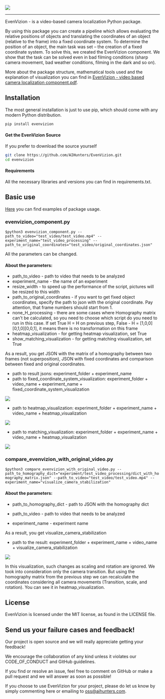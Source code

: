 <img src='./evenvizion/examples/test_video_processing/test_video/visualize_camera_stabilization/visualize_camera_stabilization.gif'>

------------------

EvenVizion - is a video-based camera localization Python package.

By using this package you can create a pipeline which allows evaluating the relative positions of objects and translating the coordinates of an object (relative to the frame) into a fixed coordinate system. To determine the position of an object, the main task was set – the creation of a fixed coordinate system. To solve this, we created the EvenVizion component. We show that the task can be solved even in bad filming conditions (sharp camera movement, bad weather conditions, filming in the dark and so on).

More about the package structure, mathematical tools used and the explanation of visualization you can find in <a href="EvenVizion-video_based_camera_localization_component.pdf">EvenVizion - video based camera localization component.pdf</a>.

## Installation
The most general installation is just to use pip, which should come with
any modern Python distribution.
 ```bash       
pip install evenvizion
```


#### Get the EvenVizion Source
If you prefer to download the source yourself

```bash
git clone https://github.com/AIHunters/EvenVizion.git
cd evenvizion
```

#### Requirements
All the necessary libraries and versions you can find in requirements.txt.

## Basic use

[Here](https://github.com/AIHunters/EvenVizion/tree/master/evenvizion/examples)  you can find examples of package usage.

### evenvizion_component.py
` $python3 evenvizion_component.py --path_to_video="test_video/test_video.mp4" --experiment_name="test_video_processing" --path_to_original_coordinates="test_video/original_coordinates.json" `

All the parameters can be changed.

#### About the parameters:

- path_to_video - path to video that needs to be analyzed
- experiment_name - the name of an experiment 
- resize_width - to speed up the performance of the script, pictures will be resized to this width
- path_to_original_coordinates - if you want to get fixed object coordinates, specify the path to json with the original coordinate. Pay attention, that frame numbers should start from 1.
- none_H_processing - there are some cases where Homography matrix can't be calculated, so you need to choose which script do you need to run in this case. If set True H = H on previous step, False - H = [1,0,0][0,1,0][0,0,1], it means there is no transformation on this frame
- heatmap_visualization - for getting heatmap visualization, set True
- show_matching_visualization - for getting matching visualization, set True

As a result, you get JSON with the matrix of a homography between two frames (not superposition), JSON with fixed coordinates and comparison between fixed and original coordinates.
- path to result jsons: experiment_folder + experiment_name
- path to fixed_coordinate_system_visualization: experiment_folder + video_name +  experiment_name + fixed_coordinate_system_visualization

<img src='./evenvizion/examples/test_video_processing/test_video/fixed_coordinate_system_visualization/fixed_coordinate_system_visualization.gif'>

- path to heatmap_visualization: experiment_folder + experiment_name + video_name + heatmap_visualization

<img src='./evenvizion/examples/test_video_processing/test_video/heatmap_visualization/heatmap.gif'>

- path to matching_visualization: experiment_folder + experiment_name + video_name +  heatmap_visualization

<img src='./evenvizion/examples/test_video_processing/test_video/matching_visualization/matching_visualization.gif'>


### compare_evenvizion_with_original_video.py
`$python3 compare_evenvizion_with_original_video.py --path_to_homography_dict="experiment/test_video_processing/dict_with_homography_matrix.json" --path_to_video="test_video/test_video.mp4" --experiment_name="visualize_camera_stabilization"`

#### About the parameters:

- path_to_homography_dict - path to JSON with the homography dict

- path_to_video - path to video that needs to be analyzed

- experiment_name - experiment name

As a result, you get visualize_camera_stabilization
- path to  the result: experiment_folder + experiment_name + video_name + visualize_camera_stabilization

<img src='./evenvizion/examples/test_video_processing/test_video/visualize_camera_stabilization/visualize_camera_stabilization.gif'>


In this visualization, such changes as scaling and rotation are ignored. We took into consideration only the camera transition. But using the homography matrix from the previous step we can recalculate the coordinates considering all camera movements (Transition, scale, and rotation). You can see it in  heatmap_visualization.




## License
EvenVizion is licensed under the MIT license, as found in the LICENSE file.


## Send us your failure cases and feedback!

Our project is open source and we will really appreciate getting your feedback!

We encourage the collaboration of any kind unless it violates our CODE_OF_CONDUCT and GitHub guidelines. 

If you find or resolve an issue, feel free to comment on GitHub or make a pull request and we will answer as soon as possible!

If you choose to use EvenVizion for your project, please do let us know by simply commenting here or emailing to oss@aihunters.com. 


















